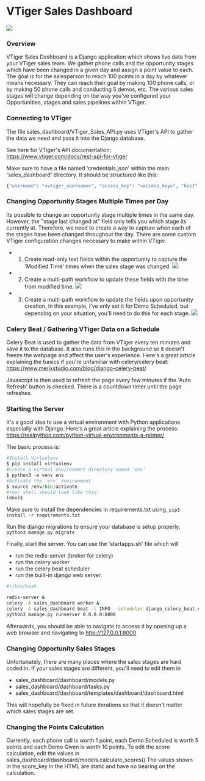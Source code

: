 # VTiger Sales Dashboard

[![](https://i.imgur.com/EcnseP9.png)](https://i.imgur.com/EcnseP9.png)

### Overview
VTiger Sales Dashboard is a Django application which shows live data from your VTiger sales team. We gather phone calls and the opportunity stages which have been changed in a given day and assign a point value to each. The goal is for the salesperson to reach 100 points in a day by whatever means necessary. They can reach their goal by making 100 phone calls, or by making 50 phone calls and conducting 5 demos, etc. The various sales stages will change depending on the way you've configured your Opportunities, stages and sales pipelines within VTiger.

### Connecting to VTiger
The file sales_dashboard/VTiger_Sales_API.py uses VTiger's API to gather the data we need and pass it into the Django database.

See here for VTiger's API documentation: https://www.vtiger.com/docs/rest-api-for-vtiger

Make sure to have a file named 'credentials.json' within the main 'sales_dashboard' directory. It should be structured like this:
```python
{"username": "<vtiger_username>", "access_key": "<access_key>", "host": "https://< custom_hostname>vtiger.com/restapi/v1/vtiger/default"}
```

### Changing Opportunity Stages Multiple Times per Day
Its possible to change an opportunity stage multiple times in the same day. 
However, the "stage last changed at" field only tells you which stage its currently at. 
Therefore, we need to create a way to capture when each of the stages have been changed throughout the day.
There are some custom VTiger configuration changes necessary to make within VTiger.
- 1. Create read-only text fields within the opportunity to capture the 'Modified Time' times when the sales stage was changed.
[![](https://i.imgur.com/nolUje5.png)](https://i.imgur.com/nolUje5.png)
- 2. Create a multi-path workflow to update these fields with the time from modified time.
[![](https://i.imgur.com/nTO3BsQ.png)](https://i.imgur.com/nTO3BsQ.png)
- 3. Create a multi-path workflow to update the fields upon opportunity creation. In this example, I've only set it for Demo Scheduled, but depending on your situation, you'll need to do this for each stage.
[![](https://i.imgur.com/uuTfdF1.png)](https://i.imgur.com/uuTfdF1.png)


### Celery Beat / Gathering VTiger Data on a Schedule
Celery Beat is used to gather the data from VTiger every ten minutes and save it to the database. It also runs this in the background so it doesn't freeze the webpage and affect the user's experience. 
Here's a great article explaining the basics if you're unfamiliar with celery/celery beat:
https://www.merixstudio.com/blog/django-celery-beat/

Javascript is then used to refresh the page every few minutes if the 'Auto Refresh' button is checked. There is a countdown timer until the page refreshes.

### Starting the Server
It's a good idea to use a virtual environment with Python applications especially with Django. Here's a great article explaining the process:
https://realpython.com/python-virtual-environments-a-primer/

The basic process is:
```python
#Install Virtualenv
$ pip install virtualenv
#Create a virtual environment directory named 'env'
$ python3 -m venv env
#Activate the 'env' environment
$ source /env/bin/activate
#Your shell should look like this:
(env)$
```

Make sure to install the dependencies in requirements.txt using,
`pip3 install -r requirements.txt
`

Run the django migrations to ensure your database is setup properly.
`python3 manage.py migrate
`

Finally, start the server. You can use the 'startapps.sh' file which will 
- run the redis-server (broker for celery)
- run the celery worker
- run the celery beat scheduler
- run the built-in django web server.

```bash
#!/bin/bash

redis-server &
celery -A sales_dashboard worker &
celery -A sales_dashboard beat -l INFO --scheduler django_celery_beat.schedulers:DatabaseScheduler &
python3 manage.py runserver 0.0.0.0:8000
```
Afterwards, you should be able to navigate to access it by opening up a web browser and navigating to http://127.0.0.1:8000

### Changing Opportunity Sales Stages
Unfortunately, there are many places where the sales stages are hard coded in. If your sales stages are different, you'll need to edit them in
- sales_dashboard/dashboard/models.py
- sales_dashboard/dashboard/tasks.py
- sales_dashboard/dashboard/templates/dashboard/dashboard.html

This will hopefully be fixed in future iterations so that it doesn't matter which sales stages are set.

### Changing the Points Calculation
Currently, each phone call is worth 1 point, each Demo Scheduled is worth 5 points and each Demo Given is worth 10 points. 
To edit the score calculation, edit the values in  sales_dashboard/dashboard/models.calculate_scores()
The values shown in the score_key in the HTML are static and have no bearing on the calculation.
